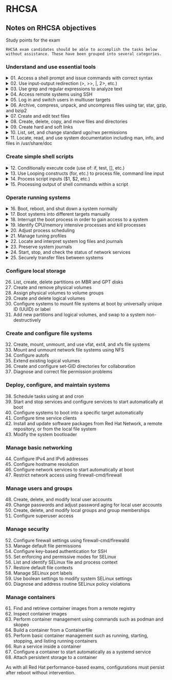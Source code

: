 # RHCSA
## Notes on RHCSA objectives

Study points for the exam

    RHCSA exam candidates should be able to accomplish the tasks below without assistance. These have been grouped into several categories.
### Understand and use essential tools

<details>
    <summary>01. Access a shell prompt and issue commands with correct syntax</summary>
    
    - terminal app
    - tty through ctl+alt+f1-f6
</details>    
<details>
    <summary>02. Use input-output redirection (>, >>, |, 2>, etc.)</summary>
</details>
<details>
    <summary>03. Use grep and regular expressions to analyze text</summary>
</details>
<details>
    <summary>04. Access remote systems using SSH</summary>
</details>
<details>
    <summary>05. Log in and switch users in multiuser targets</summary>
</details>
<details>
    <summary>06. Archive, compress, unpack, and uncompress files using tar, star, gzip, and bzip2</summary>
    
    - *file*
    - *stat*
    - RHEL supports seven types of files: 
      -regular, any file that begins with (-)
      -directory, 
      -block special device, 
      -character special device, 
      -symbolic link,
      -named pipe, and 
      -socket.
    
</details>
<details>
    <summary>07. Create and edit text files</summary>
</details>
<details>
    <summary>08. Create, delete, copy, and move files and directories</summary>
</details>
<details>
    <summary>09. Create hard and soft links</summary>
</details>
<details>
    <summary>10. List, set, and change standard ugo/rwx permissions</summary>
</details>
<details>
    <summary>11. Locate, read, and use system documentation including man, info, and files in /usr/share/doc</summary>
</details>    

### Create simple shell scripts

<details>
    <summary>12. Conditionally execute code (use of: if, test, [], etc.)</summary>
</details>
<details>
    <summary>13. Use Looping constructs (for, etc.) to process file, command line input</summary>
</details>
<details>
    <summary>14. Process script inputs ($1, $2, etc.)</summary>
</details>
<details>
    <summary>15. Processing output of shell commands within a script</summary>
</details>

### Operate running systems

<details>
    <summary>16. Boot, reboot, and shut down a system normally</summary>
</details>    
<details>
    <summary>17. Boot systems into different targets manually</summary>
</details>
<details>
    <summary>18. Interrupt the boot process in order to gain access to a system</summary>
    
</details>
<details>
    <summary>19. Identify CPU/memory intensive processes and kill processes</summary>
</details>
<details>
    <summary>20. Adjust process scheduling</summary>
    
</details>
<details>
    <summary>21. Manage tuning profiles</summary>
    
</details>
<details>
    <summary>22. Locate and interpret system log files and journals</summary>
    
</details>
<details>
    <summary>23. Preserve system journals</summary>
</details>    
<details>
    <summary>24. Start, stop, and check the status of network services</summary>
</details>
<details>
    <summary>25. Securely transfer files between systems</summary>
</details>    

### Configure local storage

26. List, create, delete partitions on MBR and GPT disks
27. Create and remove physical volumes
28. Assign physical volumes to volume groups
29. Create and delete logical volumes
30. Configure systems to mount file systems at boot by universally unique ID (UUID) or label
31. Add new partitions and logical volumes, and swap to a system non-destructively

### Create and configure file systems

32. Create, mount, unmount, and use vfat, ext4, and xfs file systems
33. Mount and unmount network file systems using NFS
34. Configure autofs
35. Extend existing logical volumes
36. Create and configure set-GID directories for collaboration
37. Diagnose and correct file permission problems

### Deploy, configure, and maintain systems

38. Schedule tasks using at and cron
39. Start and stop services and configure services to start automatically at boot
40. Configure systems to boot into a specific target automatically
41. Configure time service clients
42. Install and update software packages from Red Hat Network, a remote repository, or from the local file system
43. Modify the system bootloader

### Manage basic networking

44. Configure IPv4 and IPv6 addresses
45. Configure hostname resolution
46. Configure network services to start automatically at boot
47. Restrict network access using firewall-cmd/firewall

### Manage users and groups

48. Create, delete, and modify local user accounts
49. Change passwords and adjust password aging for local user accounts
50. Create, delete, and modify local groups and group memberships
51. Configure superuser access

### Manage security

52. Configure firewall settings using firewall-cmd/firewalld
53. Manage default file permissions
54. Configure key-based authentication for SSH
55. Set enforcing and permissive modes for SELinux
56. List and identify SELinux file and process context
57. Restore default file contexts
58. Manage SELinux port labels
59. Use boolean settings to modify system SELinux settings
60. Diagnose and address routine SELinux policy violations

### Manage containers

61. Find and retrieve container images from a remote registry
62. Inspect container images
63. Perform container management using commands such as podman and skopeo
64. Build a container from a Containerfile
65. Perform basic container management such as running, starting, stopping, and listing running containers
66. Run a service inside a container
67. Configure a container to start automatically as a systemd service
68. Attach persistent storage to a container

As with all Red Hat performance-based exams, configurations must persist after reboot without intervention.
